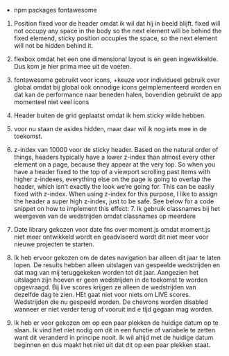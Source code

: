 - npm packages fontawesome

1. Position fixed voor de header omdat ik wil dat hij in beeld blijft. fixed will not occupy any space in the body so the next element will be behind the fixed elemend, sticky position occupies the space, so the next element will not be hidden behind it. 
2. flexbox omdat het een one dimensional layout is en geen ingewikkelde. Dus kom je hier prima mee uit de voeten.
3. fontawesome gebruikt voor icons, +keuze voor individueel gebruik over global omdat bij global ook onnodige icons geimplementeerd worden en dat kan de performance naar beneden halen, bovendien gebruikt de app momenteel niet veel icons
4. Header buiten de grid geplaatst omdat ik hem sticky wilde hebben.
5. voor nu staan de asides hidden, maar daar wil ik nog iets mee in de toekomst.
6. z-index van 10000 voor de sticky header.
   Based on the natural order of things, headers typically have a lower z-index than almost every other element on a page, because they appear at the very top. So when you have a header fixed to the top of a viewport scrolling past items with higher z-indexes, everything else on the page is going to overlap the header, which isn’t exactly the look we’re going for. This can be easily fixed with z-index. When using z-index for this purpose, I like to assign the header a super high z-index, just to be safe. See below for a code snippet on how to implement this effect:
   7. Ik gebruik classnames bij het weergeven van de wedstrijden omdat classnames op meerdere

8. Date library gekozen voor date fns over moment.js omdat moment.js niet meer ontwikkeld wordt en geadviseerd wordt dit niet meer voor nieuwe projecten te starten.
9. Ik heb ervoor gekozen om de dates navigation bar alleen dit jaar te laten lopen. De results hebben alleen uitslagen van gespeelde wedstrijden en dat mag van mij teruggekeken worden tot dit jaar. Aangezien het uitslagen zijn hoeven er geen wedstrijden in de toekomst te worden opgevraagd. Bij live scores krijgen ze alleen de wedstrijden van dezelfde dag te zien. HEt gaat niet voor niets om LIVE scores. Wedstrijden die nu gespeeld worden. De chevrons worden disabled wanneer er niet verder terug of vooruit ind e tijd gegaan mag worden.
10. Ik heb er voor gekozen om op een paar plekken de huidige datum op te slaan. Ik vind het niet nodig om dit in een functie of variabele te zetten want dit veranderd in principe nooit. Ik wil altijd met de huidige datum beginnen en dus maakt het niet uit dat dit op een paar plekken staat.

